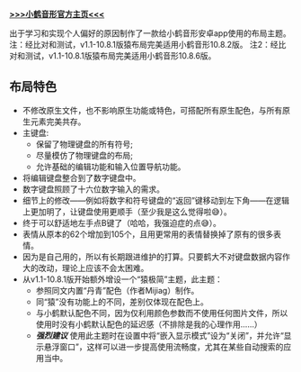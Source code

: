 **[>>>小鹤音形官方主页<<<](https://www.flypy.com/)**

出于学习和实现个人偏好的原因制作了一款给小鹤音形安卓app使用的布局主题。
注：经比对和测试，v1.1-10.8.1版猿布局完美适用小鹤音形10.8.2版。
注2：经比对和测试，v1.1-10.8.1版猿布局完美适用小鹤音形10.8.6版。

## 布局特色
* 不修改原生文件，也不影响原生功能或特色，可搭配所有原生配色，与所有原生元素完美共存。
* 主键盘:
  * 保留了物理键盘的所有符号;
  * 尽量模仿了物理键盘的布局;
  * 允许基础的编辑功能和输入位置导航功能。
* 将编辑键盘整合到了数字键盘中。
* 数字键盘照顾了十六位数字输入的需求。
* 细节上的修改——例如将数字和符号键盘的“返回”键移动到左下角——在逻辑上更加明了，让键盘使用更顺手（至少我是这么觉得啦😅）。
* 终于可以舒适地左手点B键了（哈哈，我强迫症的点😅）。
* 表情从原本的62个增加到105个，且用更常用的表情替换掉了原有的很多表情。
* 因为是自己用的，所以有长期跟进维护的打算。只要鹤大不对键盘数据内容作大的改动，理论上应该不会太困难。
* 从v1.1-10.8.1版开始额外增设一个“猿极简”主题，此主题：
  * 参照同文内置“丹青”配色（作者Mijiag）制作。
  * 同“猿”没有功能上的不同，差别仅体现在配色上。
  * 与小鹤默认配色不同，因为仅利用颜色参数而不使用任何图片文件，所以使用时没有小鹤默认配色的延迟感（不排除是我的心理作用……）
  * ***强烈建议*** 使用此主题时在设置中将“嵌入显示模式”设为“关闭”，并允许“显示悬浮窗口”，这样可以进一步提高使用流畅度，尤其在某些自动搜索的应用当中。

